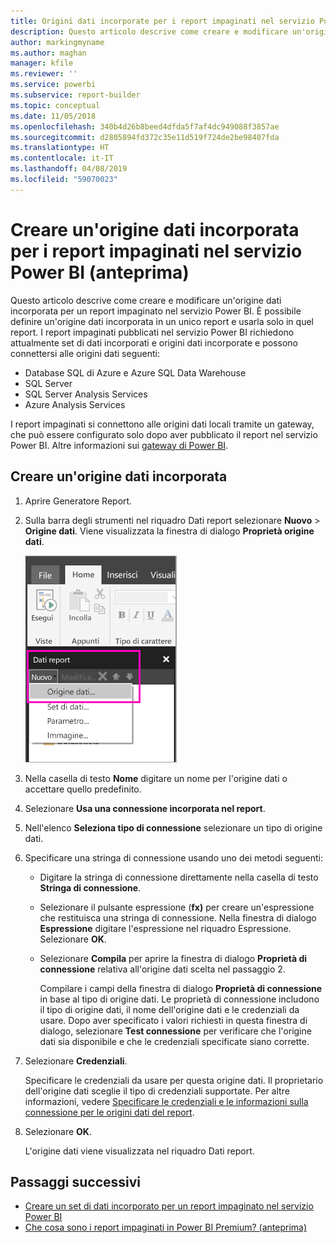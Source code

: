 ```yaml
---
title: Origini dati incorporate per i report impaginati nel servizio Power BI (anteprima)
description: Questo articolo descrive come creare e modificare un'origine dati incorporata in un report impaginato nel servizio Power BI.
author: markingmyname
ms.author: maghan
manager: kfile
ms.reviewer: ''
ms.service: powerbi
ms.subservice: report-builder
ms.topic: conceptual
ms.date: 11/05/2018
ms.openlocfilehash: 340b4d26b8beed4dfda5f7af4dc949088f3857ae
ms.sourcegitcommit: d2805894fd372c35e11d519f724de2be98407fda
ms.translationtype: HT
ms.contentlocale: it-IT
ms.lasthandoff: 04/08/2019
ms.locfileid: "59070023"
---
```

# <a name="create-an-embedded-data-source-for-paginated-reports-in-the-power-bi-service-preview"></a>Creare un'origine dati incorporata per i report impaginati nel servizio Power BI (anteprima)

Questo articolo descrive come creare e modificare un'origine dati incorporata per un report impaginato nel servizio Power BI. È possibile definire un'origine dati incorporata in un unico report e usarla solo in quel report. I report impaginati pubblicati nel servizio Power BI richiedono attualmente set di dati incorporati e origini dati incorporate e possono connettersi alle origini dati seguenti:

- Database SQL di Azure e Azure SQL Data Warehouse
- SQL Server
- SQL Server Analysis Services
- Azure Analysis Services

I report impaginati si connettono alle origini dati locali tramite un gateway, che può essere configurato solo dopo aver pubblicato il report nel servizio Power BI. Altre informazioni sui [gateway di Power BI](service-gateway-getting-started.md). 

## <a name="create-an-embedded-data-source"></a>Creare un'origine dati incorporata
  
1. Aprire Generatore Report.

1. Sulla barra degli strumenti nel riquadro Dati report selezionare **Nuovo** > **Origine dati**. Viene visualizzata la finestra di dialogo **Proprietà origine dati**.

    ![Nuova origine dati](media/paginated-reports-embedded-data-source/power-bi-paginated-new-data-source.png)
  
2.  Nella casella di testo **Nome** digitare un nome per l'origine dati o accettare quello predefinito.  
  
3.  Selezionare **Usa una connessione incorporata nel report**.  
  
1.  Nell'elenco **Seleziona tipo di connessione** selezionare un tipo di origine dati. 

1.  Specificare una stringa di connessione usando uno dei metodi seguenti:  
  
    -   Digitare la stringa di connessione direttamente nella casella di testo **Stringa di connessione**. 
  
    -   Selezionare il pulsante espressione (**fx)** per creare un'espressione che restituisca una stringa di connessione. Nella finestra di dialogo **Espressione** digitare l'espressione nel riquadro Espressione. Selezionare **OK**. 
  
    -   Selezionare **Compila** per aprire la finestra di dialogo **Proprietà di connessione** relativa all'origine dati scelta nel passaggio 2.  
  
        Compilare i campi della finestra di dialogo **Proprietà di connessione** in base al tipo di origine dati. Le proprietà di connessione includono il tipo di origine dati, il nome dell'origine dati e le credenziali da usare. Dopo aver specificato i valori richiesti in questa finestra di dialogo, selezionare **Test connessione** per verificare che l'origine dati sia disponibile e che le credenziali specificate siano corrette.  
  
4.  Selezionare **Credenziali**.  
  
     Specificare le credenziali da usare per questa origine dati. Il proprietario dell'origine dati sceglie il tipo di credenziali supportate. Per altre informazioni, vedere [Specificare le credenziali e le informazioni sulla connessione per le origini dati del report](https://docs.microsoft.com/sql/reporting-services/report-data/specify-credential-and-connection-information-for-report-data-sources).
  
5.  Selezionare **OK**.  
  
     L'origine dati viene visualizzata nel riquadro Dati report.  

## <a name="next-steps"></a>Passaggi successivi

- [Creare un set di dati incorporato per un report impaginato nel servizio Power BI](paginated-reports-create-embedded-dataset.md)
- [Che cosa sono i report impaginati in Power BI Premium? (anteprima)](paginated-reports-report-builder-power-bi.md)
